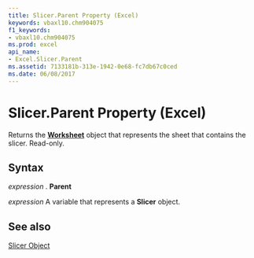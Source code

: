 ```yaml
---
title: Slicer.Parent Property (Excel)
keywords: vbaxl10.chm904075
f1_keywords:
- vbaxl10.chm904075
ms.prod: excel
api_name:
- Excel.Slicer.Parent
ms.assetid: 7133181b-313e-1942-0e68-fc7db67c0ced
ms.date: 06/08/2017
---
```



# Slicer.Parent Property (Excel)

Returns the  **[Worksheet](Excel.Worksheet.md)** object that represents the sheet that contains the slicer. Read-only.


## Syntax

 _expression_ . **Parent**

 _expression_ A variable that represents a **Slicer** object.


## See also


[Slicer Object](Excel.Slicer.md)

